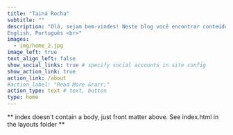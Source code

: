 ```yaml
---
title: "Tainá Rocha"
subtitle: ""
description: "Olá, sejam bem-vindes! Neste blog você encontrar conteúdos relacionado a biodiversidade, mudanças globais, bioinformática, ciência de dados, programação em R e Phyton. Este site apresenta versão em inglês e portugês, futuramente gostaria de disponibilzar todos meus contúdos em espanhol também  #rstats  <br>
English, Português <br>" 
images:
  - img/home_2.jpg
image_left: true
text_align_left: false
show_social_links: true # specify social accounts in site config
show_action_link: true
action_link: /about
#action_label: "Read More &rarr;"
action_type: text # text, button
type: home
---
```


** index doesn't contain a body, just front matter above.
See index.html in the layouts folder **
